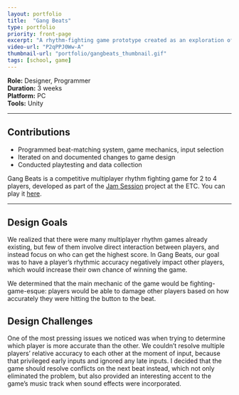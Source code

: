 ```yaml
---
layout: portfolio
title:  "Gang Beats"
type: portfolio
priority: front-page
excerpt: "A rhythm-fighting game prototype created as an exploration of the rhythm game genre."
video-url: "P2qPPJ0Ww-A"
thumbnail-url: "portfolio/gangbeats_thumbnail.gif"
tags: [school, game]
---
```


**Role:** Designer, Programmer  
**Duration:** 3 weeks  
**Platform:** PC  
**Tools:** Unity   

<hr />

## Contributions
* Programmed beat-matching system, game mechanics, input selection
* Iterated on and documented changes to game design
* Conducted playtesting and data collection

Gang Beats is a competitive multiplayer rhythm fighting game for 2 to 4 players, developed as part of the [Jam Session](https://etc.cmu.edu/projects/jam-session) project at the ETC. You can play it [here](https://jamsession.itch.io/gang-beats).

<hr />

## Design Goals
We realized that there were many multiplayer rhythm games already existing, but few of them involve direct interaction between players, and instead focus on who can get the highest score. In Gang Beats, our goal was to have a player’s rhythmic accuracy negatively impact other players, which would increase their own chance of winning the game.

We determined that the main mechanic of the game would be fighting-game-esque: players would be able to damage other players based on how accurately they were hitting the button to the beat.

## Design Challenges
One of the most pressing issues we noticed was when trying to determine which player is more accurate than the other. We couldn’t resolve multiple players’ relative accuracy to each other at the moment of input, because that privileged early inputs and ignored any late inputs. I decided that the game should resolve conflicts on the next beat instead, which not only eliminated the problem, but also provided an interesting accent to the game’s music track when sound effects were incorporated.
